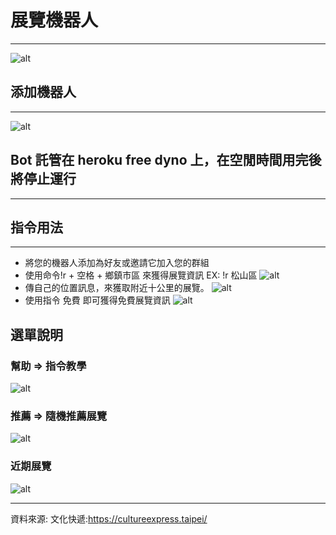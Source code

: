 # 展覽機器人
***
![alt](./img/IMG_9450.jpg)
## 添加機器人
***
![alt](./img/IMG_9451.png)
## Bot 託管在 heroku free dyno 上，在空閒時間用完後將停止運行
***
## 指令用法
***
- 將您的機器人添加為好友或邀請它加入您的群組
- 使用命令!r + 空格 + 鄉鎮市區 來獲得展覽資訊 EX: !r 松山區
![alt](./img/IMG_9455.jpg)
- 傳自己的位置訊息，來獲取附近十公里的展覽。
![alt](./img/IMG_9457.jpg)
- 使用指令 免費 即可獲得免費展覽資訊
![alt](./img/IMG_9458.jpg)

## 選單說明
### 幫助 => 指令教學
![alt](./img/IMG_9463-01.png)
### 推薦 => 隨機推薦展覽
![alt](./img/IMG_9464-01.png)
### 近期展覽
![alt](./img/IMG_9465-01.png)

***

資料來源:
文化快遞:https://cultureexpress.taipei/
